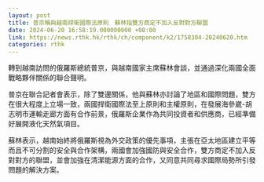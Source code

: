 ```yaml
---
layout: post
title: 普京稱與越南捍衛國際法原則　蘇林指雙方商定不加入反對對方聯盟
date: 2024-06-20 16:58:19.000000000 +08:00
link: https://news.rthk.hk/rthk/ch/component/k2/1758304-20240620.htm
categories: rthk
---
```


轉到越南訪問的俄羅斯總統普京，與越南國家主席蘇林會談，並通過深化兩國全面戰略夥伴關係的聯合聲明。

普京在聯合記者會表示，除了雙邊關係，他與蘇林亦討論了地區和國際問題，雙方在很大程度上立場一致，兩國捍衛國際法至上原則和主權原則，在發展海參崴-胡志明市運輸走廊方面有合作前景，俄羅斯企業作為共同投資者和供應商，已經準備好展開液化天然氣項目。

蘇林表示，越南始終將俄羅斯視為外交政策的優先事項，主張在亞太地區建立平等而且不可分割的安全與合作架構，兩國會加強國防與安全合作，雙方商定不加入反對對方的聯盟，並會加強在清潔能源方面的合作，又同意共同尋求國際局勢所引發問題的解決方案。
